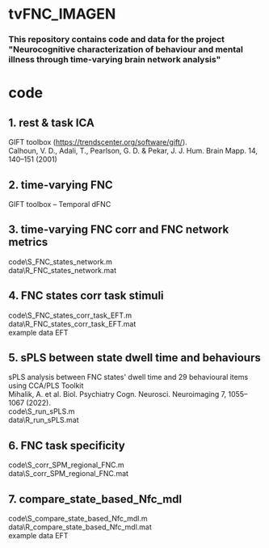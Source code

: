# tvFNC_IMAGEN
### This repository contains code and data for the project "Neurocognitive characterization of behaviour and mental illness through time-varying brain network analysis"

# code
## 1. rest & task ICA 
 GIFT toolbox (https://trendscenter.org/software/gift/).  
 Calhoun, V. D., Adali, T., Pearlson, G. D. & Pekar, J. J. Hum. Brain Mapp. 14, 140–151 (2001)


## 2. time-varying FNC 
 GIFT toolbox – Temporal dFNC


## 3. time-varying FNC corr and FNC network metrics
 code\S_FNC_states_network.m  
 data\R_FNC_states_network.mat


## 4. FNC states corr task stimuli
 code\S_FNC_states_corr_task_EFT.m  
 data\R_FNC_states_corr_task_EFT.mat  
 example data EFT

## 5. sPLS between state dwell time and behaviours 
 sPLS analysis between FNC states' dwell time and 29 behavioural items using CCA/PLS Toolkit  
 Mihalik, A. et al. Biol. Psychiatry Cogn. Neurosci. Neuroimaging 7, 1055–1067 (2022).  
 code\S_run_sPLS.m  
 data\R_run_sPLS.mat


## 6. FNC task specificity 
 code\S_corr_SPM_regional_FNC.m  
 data\S_corr_SPM_regional_FNC.mat


## 7. compare_state_based_Nfc_mdl
 code\S_compare_state_based_Nfc_mdl.m  
 data\R_compare_state_based_Nfc_mdl.mat  
 example data EFT
